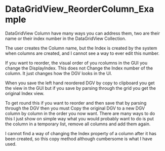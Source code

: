# DataGridView_ReorderColumn_Example

DataGridView Column have many ways you can address them, two are their name or their index number in the DataGridView Collection. 

The user creates the Column name, but the Index is created by the system when columns are created, and I cannot see a way to ever edit this number. 

If you want to reorder, the visual order of you rcolumns in the GUI you change the DisplayIndex. This does not Change the Index number of the column. It just changes how the DGV looks in the UI. 

When you save the left hand reordered DGV by copy to clipboard you get the view in the GUI but if you save by parsing through the grid you get the original Index view. 

To get round this if you want to reorder and then save that by parsing through the DGV then you must Copy the original DGV to a new DGV column by column in the order you now want. There are many ways to do this I just show on simple way what you would probably want to do is put the column in a temporary list, remove all columns and add them again.

I cannot find a way of changing the Index property of a column after it has been created, so this copy method although cumbersome is what I have used.
